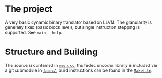 # The project
A very basic dynamic binary translator based on LLVM. The granularity is generally fixed (basic block level), but single instruction stepping is supported. See `main --help`.

# Structure and Building
The source is contained in [`main.cc`](main.cc), the fadec encoder library is included via a git submodule in [`fadec/`](fadec), build instructions can be found in the [`Makefile`](Makefile).
